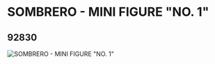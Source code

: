 # SOMBRERO - MINI FIGURE "NO. 1"
## 92830
![SOMBRERO - MINI FIGURE "NO. 1"](https://lc-www-live-s.legocdn.com/media/bricks/5/2/4597118.jpg)